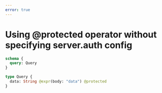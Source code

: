 ```yaml
---
error: true
---
```


# Using @protected operator without specifying server.auth config

```graphql @config
schema {
  query: Query
}

type Query {
  data: String @expr(body: "data") @protected
}
```
